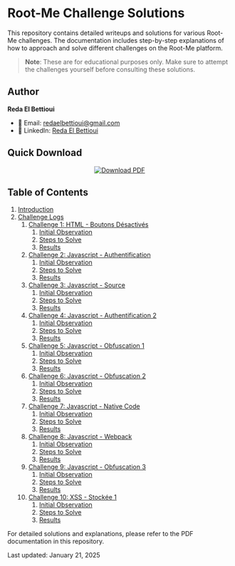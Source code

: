 # Root-Me Challenge Solutions

This repository contains detailed writeups and solutions for various Root-Me challenges. The documentation includes step-by-step explanations of how to approach and solve different challenges on the Root-Me platform.

> **Note**: These are for educational purposes only. Make sure to attempt the challenges yourself before consulting these solutions.

## Author

**Reda El Bettioui**
- 📧 Email: [redaelbettioui@gmail.com](mailto:redaelbettioui@gmail.com)
- 💼 LinkedIn: [Reda El Bettioui](https://www.linkedin.com/in/reda-el-bettioui/)

## Quick Download

<div align="center">
  <a href="Root_Me_Documentation.pdf">
    <img src="https://img.shields.io/badge/Download-Documentation%20PDF-blue?style=for-the-badge&logo=adobe-acrobat-reader" alt="Download PDF" />
  </a>
</div>

## Table of Contents

1. [Introduction](#introduction)
2. [Challenge Logs](#challenge-logs)
   1. [Challenge 1: HTML - Boutons Désactivés](#challenge-1-html---boutons-désactivés)
      1. [Initial Observation](#initial-observation)
      2. [Steps to Solve](#steps-to-solve)
      3. [Results](#results)
   2. [Challenge 2: Javascript - Authentification](#challenge-2-javascript---authentification)
      1. [Initial Observation](#initial-observation-1)
      2. [Steps to Solve](#steps-to-solve-1)
      3. [Results](#results-1)
   3. [Challenge 3: Javascript - Source](#challenge-3-javascript---source)
      1. [Initial Observation](#initial-observation-2)
      2. [Steps to Solve](#steps-to-solve-2)
      3. [Results](#results-2)
   4. [Challenge 4: Javascript - Authentification 2](#challenge-4-javascript---authentification-2)
      1. [Initial Observation](#initial-observation-3)
      2. [Steps to Solve](#steps-to-solve-3)
      3. [Results](#results-3)
   5. [Challenge 5: Javascript - Obfuscation 1](#challenge-5-javascript---obfuscation-1)
      1. [Initial Observation](#initial-observation-4)
      2. [Steps to Solve](#steps-to-solve-4)
      3. [Results](#results-4)
   6. [Challenge 6: Javascript - Obfuscation 2](#challenge-6-javascript---obfuscation-2)
      1. [Initial Observation](#initial-observation-5)
      2. [Steps to Solve](#steps-to-solve-5)
      3. [Results](#results-5)
   7. [Challenge 7: Javascript - Native Code](#challenge-7-javascript---native-code)
      1. [Initial Observation](#initial-observation-6)
      2. [Steps to Solve](#steps-to-solve-6)
      3. [Results](#results-6)
   8. [Challenge 8: Javascript - Webpack](#challenge-8-javascript---webpack)
      1. [Initial Observation](#initial-observation-7)
      2. [Steps to Solve](#steps-to-solve-7)
      3. [Results](#results-7)
   9. [Challenge 9: Javascript - Obfuscation 3](#challenge-9-javascript---obfuscation-3)
      1. [Initial Observation](#initial-observation-8)
      2. [Steps to Solve](#steps-to-solve-8)
      3. [Results](#results-8)
   10. [Challenge 10: XSS - Stockée 1](#challenge-10-xss---stockée-1)
       1. [Initial Observation](#initial-observation-9)
       2. [Steps to Solve](#steps-to-solve-9)
       3. [Results](#results-9)

For detailed solutions and explanations, please refer to the PDF documentation in this repository.

Last updated: January 21, 2025
